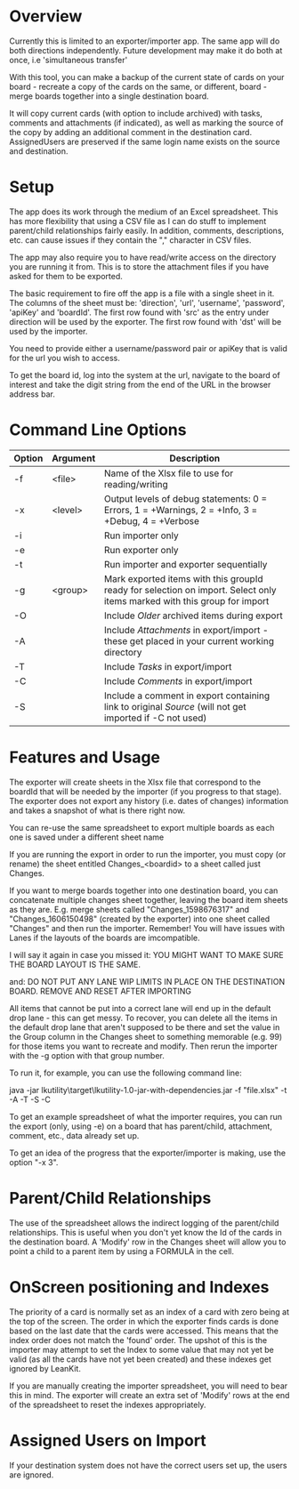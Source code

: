 # Overview

Currently this is limited to an exporter/importer app. The same app will do both directions independently. Future development may make it do both at once, i.e 'simultaneous transfer'

With this tool, you can make a backup of the current state of cards on your board - recreate a copy of the cards on the same, or different, board - merge boards together into a single destination board. 

It will copy current cards (with option to include archived) with tasks, comments and attachments (if indicated), as well as marking the source of the copy by adding an additional comment in the destination card. AssignedUsers are preserved if the same login name exists on the source and destination.

# Setup

The app does its work through the medium of an Excel spreadsheet. This has more flexibility that using a CSV file as I can do stuff to implement parent/child relationships fairly easily. In addition, comments, descriptions, etc. can cause issues if they contain the "," character in CSV files.

The app may also require you to have read/write access on the directory you are running it from. This is to store the attachment files if you have asked for them to be exported.

The basic requirement to fire off the app is a file with a single sheet in it. The columns of the sheet must be: 'direction', 'url', 'username', 'password', 'apiKey' and 'boardId'. The first row found with 'src' as the entry under direction will be used by the exporter. The first row found with 'dst' will be used by the importer.

You need to provide either a username/password pair or apiKey that is valid for the url you wish to access. 

To get the board id, log into the system at the url, navigate to the board of interest and take the digit string from the end of the URL in the browser address bar.

# Command Line Options
Option | Argument | Description 
------ | -------- | -----------
-f | \<file\> | Name of the Xlsx file to use for reading/writing
-x | \<level\> |  Output levels of debug statements: 0 = Errors, 1 = +Warnings, 2 = +Info, 3 = +Debug, 4 = +Verbose
-i |  | Run importer only
-e |  | Run exporter only 
-t |  | Run importer and exporter sequentially
-g | \<group\> | Mark exported items with this groupId ready for selection on import. Select only items marked with this group for import
-O |  | Include _Older_ archived items during export
-A |  | Include _Attachments_ in export/import - these get placed in your current working directory 
-T |  | Include _Tasks_ in export/import
-C |  | Include  _Comments_ in export/import
-S |  | Include a comment in export containing link to original _Source_ (will not get imported if -C not used)
 
# Features and Usage
 
The exporter will create sheets in the Xlsx file that correspond to the boardId that will be needed by the importer (if you progress to that stage). The exporter does not export any history (i.e. dates of changes) information and takes a snapshot of what is there right now.
 
You can re-use the same spreadsheet to export multiple boards as each one is saved under a different sheet name

If you are running the export in order to run the importer, you must copy (or rename) the sheet entitled Changes_\<boardid\> to a sheet called just Changes. 
 
If you want to merge boards together into one destination board, you can concatenate multiple changes sheet together, leaving the board item sheets as they are. E.g. merge sheets called "Changes_1598676317" and "Changes_1606150498" (created by the exporter) into one sheet called "Changes" and then run the importer. Remember! You will have issues with Lanes if the layouts of the boards are imcompatible. 

I will say it again in case you missed it: YOU MIGHT WANT TO MAKE SURE THE BOARD LAYOUT IS THE SAME.

and: DO NOT PUT ANY LANE WIP LIMITS IN PLACE ON THE DESTINATION BOARD. REMOVE AND RESET AFTER IMPORTING

All items that cannot be put into a correct lane will end up in the default drop lane - this can get messy. To recover, you can delete all the items in the default drop lane that aren't supposed to be there and set the value in the Group column in the Changes sheet to something memorable (e.g. 99) for those items you want to recreate and modify. Then rerun the importer with the -g option with that group number.
 
To run it, for example, you can use the following command line:
 
java -jar lkutility\target\lkutility-1.0-jar-with-dependencies.jar -f "file.xlsx" -t  -A -T -S -C
 
To get an example spreadsheet of what the importer requires, you can run the export (only, using -e) on a board that has parent/child, attachment, comment, etc., data already set up.

To get an idea of the progress that the exporter/importer is making, use the option "-x 3".
 
# Parent/Child Relationships
 
The use of the spreadsheet allows the indirect logging of the parent/child relationships. This is useful when you don't yet know the Id of the cards in the destination board. A 'Modify' row in the Changes sheet will allow you to point a child to a parent item by using a FORMULA in the cell.
 
# OnScreen positioning and Indexes
 
The priority of a card is normally set as an index of a card with zero being at the top of the screen. The order in which the exporter finds cards is done based on the last date that the cards were accessed. This means that the index order does not match the 'found' order. The upshot of this is the importer may attempt to set the Index to some value that may not yet be valid (as all the cards have not yet been created) and these indexes get ignored by LeanKit.

If you are manually creating the importer spreadsheet, you will need to bear this in mind. The exporter will create an extra set of 'Modify' rows at the end of the spreadsheet to reset the indexes appropriately.

# Assigned Users on Import

If your destination system does not have the correct users set up, the users are ignored.
